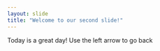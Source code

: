 ```yaml
---
layout: slide
title: "Welcome to our second slide!"
---
```

Today is a great day!
Use the left arrow to go back
